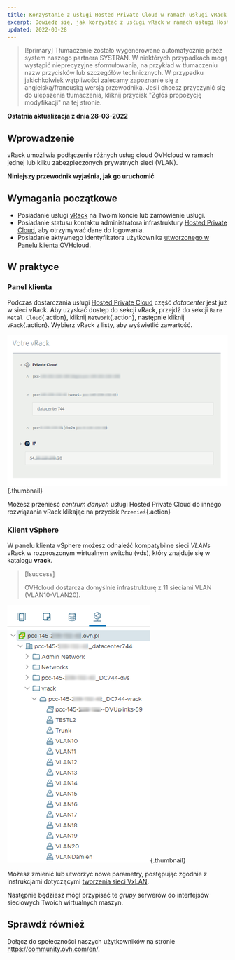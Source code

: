 ```yaml
---
title: Korzystanie z usługi Hosted Private Cloud w ramach usługi vRack
excerpt: Dowiedz się, jak korzystać z usługi vRack w ramach usługi Hosted Private Cloud
updated: 2022-03-28
---
```


> [!primary]
> Tłumaczenie zostało wygenerowane automatycznie przez system naszego partnera SYSTRAN. W niektórych przypadkach mogą wystąpić nieprecyzyjne sformułowania, na przykład w tłumaczeniu nazw przycisków lub szczegółów technicznych. W przypadku jakichkolwiek wątpliwości zalecamy zapoznanie się z angielską/francuską wersją przewodnika. Jeśli chcesz przyczynić się do ulepszenia tłumaczenia, kliknij przycisk "Zgłóś propozycję modyfikacji" na tej stronie.
> 

**Ostatnia aktualizacja z dnia 28-03-2022**

## Wprowadzenie

vRack umożliwia podłączenie różnych usług cloud OVHcloud w ramach jednej lub kilku zabezpieczonych prywatnych sieci (VLAN).

**Niniejszy przewodnik wyjaśnia, jak go uruchomić**

## Wymagania początkowe

- Posiadanie usługi [vRack](https://www.ovh.pl/rozwiazania/vrack/) na Twoim koncie lub zamówienie usługi.
- Posiadanie statusu kontaktu administratora infrastruktury [Hosted Private Cloud](https://www.ovhcloud.com/pl/enterprise/products/hosted-private-cloud/), aby otrzymywać dane do logowania.
- Posiadanie aktywnego identyfikatora użytkownika [utworzonego w Panelu klienta OVHcloud](https://www.ovh.com/auth/?action=gotomanager&from=https://www.ovh.pl/&ovhSubsidiary=pl).

## W praktyce

### Panel klienta

Podczas dostarczania usługi [Hosted Private Cloud](https://www.ovhcloud.com/pl/enterprise/products/hosted-private-cloud/) część *datacenter* jest już w sieci vRack. Aby uzyskać dostęp do sekcji vRack,
przejdź do sekcji `Bare Metal Cloud`{.action}, kliknij `Network`{.action}, następnie kliknij `vRack`{.action}. Wybierz vRack z listy, aby wyświetlić zawartość.

![Centrum danych](images/vRackDatacenter.PNG){.thumbnail}

Możesz przenieść *centrum danych* usługi Hosted Private Cloud do innego rozwiązania vRack klikając na przycisk `Przenieś`{.action}

### Klient vSphere

W panelu klienta vSphere możesz odnaleźć kompatybilne sieci *VLANs* vRack w rozproszonym wirtualnym switchu (vds), który znajduje się w katalogu **vrack**.

> [!success]
>
> OVHcloud dostarcza domyślnie infrastrukturę z 11 sieciami VLAN (VLAN10-VLAN20).
>

![vlan](images/vRackVsphere.png){.thumbnail}

Możesz zmienić lub utworzyć nowe parametry, postępując zgodnie z instrukcjami dotyczącymi [tworzenia sieci VxLAN](/pages/hosted_private_cloud/hosted_private_cloud_powered_by_vmware/creation_vlan).

Następnie będziesz mógł przypisać te *grupy* serwerów do interfejsów sieciowych Twoich wirtualnych maszyn.

## Sprawdź również

Dołącz do społeczności naszych użytkowników na stronie <https://community.ovh.com/en/>.